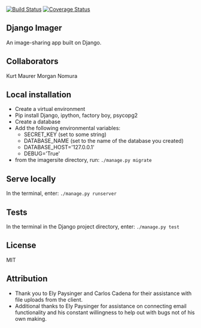 [![Build Status](https://travis-ci.org/kurtrm/django_imager.svg?branch=front-end-3)](https://travis-ci.org/kurtrm/django_imager)
[![Coverage Status](https://coveralls.io/repos/github/kurtrm/django_imager/badge.svg?branch=front-end-3)](https://coveralls.io/github/kurtrm/django_imager?branch=front-end-3)

## Django Imager
An image-sharing app built on Django.

## Collaborators
Kurt Maurer
Morgan Nomura


## Local installation
- Create a virtual environment
- Pip install Django, ipython, factory boy, psycopg2
- Create a database
- Add the following environmental variables:
    - SECRET_KEY (set to some string)
    - DATABASE_NAME (set to the name of the database you created)
    - DATABASE_HOST='127.0.0.1'
    - DEBUG='True'
- from the imagersite directory, run: ```./manage.py migrate```

## Serve locally
In the terminal, enter: 
```./manage.py runserver```

## Tests
In the terminal in the Django project directory, enter:
```./manage.py test```

## License
MIT


## Attribution
- Thank you to Ely Paysinger and Carlos Cadena for their assistance with file uploads from the client.
- Additional thanks to Ely Paysinger for assistance on connecting email functionality and his constant willingness to help out with bugs not of his own making.
